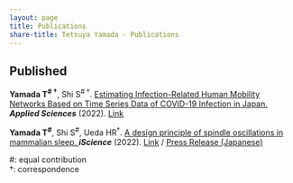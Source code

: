 ```yaml
---
layout: page
title: Publications
share-title: Tetsuya Yamada - Publications
---
```


## Published
**Yamada T<sup># &dagger;</sup>**, Shi S<sup># &dagger;</sup>. 
<ins>Estimating Infection-Related Human Mobility Networks Based on Time Series Data of COVID-19 Infection in Japan.</ins> 
***Applied Sciences*** (2022). 
[Link](https://www.mdpi.com/2076-3417/12/18/9236)

**Yamada T<sup>#</sup>**, Shi S<sup>#</sup>, Ueda HR<sup>&dagger;</sup>.
<ins>A design principle of spindle oscillations in mammalian sleep. </ins>
***iScience*** (2022). 
[Link](https://www.sciencedirect.com/science/article/pii/S2589004222001432) / [Press Release (Japanese)](https://www.jst.go.jp/pr/announce/20220222-2/index.html)



#: equal contribution<br>
&dagger;: correspondence
